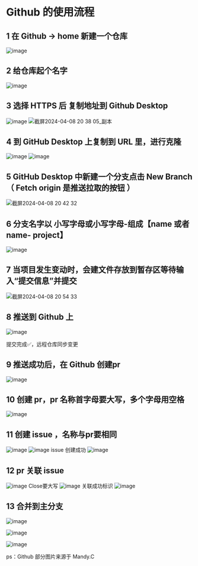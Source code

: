 # Github 的使用流程
## 1 在 Github -> home 新建一个仓库
![image](https://github.com/vlvvh/C-sharp-learn/assets/160467935/c19fb31e-d90c-48fb-9ed5-af4939629ea3)

## 2 给仓库起个名字
![image](https://github.com/vlvvh/C-sharp-learn/assets/160467935/039a0fc6-b140-4a83-b2d1-abe66a14bc67)


## 3 选择 HTTPS 后 复制地址到 Github Desktop
![image](https://github.com/vlvvh/C-sharp-learn/assets/160467935/0f7eff5f-0871-4acb-9360-e027f89c1a68)
![截屏2024-04-08 20 38 05_副本](https://github.com/vlvvh/C-sharp-learn/assets/160467935/78c7090f-e3de-4b3d-99dc-296295a5d2b1)

## 4 到 GitHub Desktop 上复制到 URL 里，进行克隆
![image](https://github.com/vlvvh/C-sharp-learn/assets/160467935/66640c9b-0d79-4c33-a2ee-43aa72faf654)
![image](https://github.com/vlvvh/C-sharp-learn/assets/160467935/3aeab7db-6c07-4126-86b6-aa7b7e5cbdd5)

## 5 GitHub Desktop 中新建一个分支点击 New Branch（ Fetch origin 是推送拉取的按钮 ）
![截屏2024-04-08 20 42 32](https://github.com/vlvvh/C-sharp-learn/assets/160467935/33593c55-3f0b-4450-bb6b-05efe3fd2a53)

## 6 分支名字以 小写字母或小写字母-组成【name 或者 name- project】
![image](https://github.com/vlvvh/C-sharp-learn/assets/160467935/6e0fbb44-8fd8-4c08-9b82-2b976d1ad14f)

## 7 当项目发生变动时，会建文件存放到暂存区等待输入“提交信息”并提交
![截屏2024-04-08 20 54 33](https://github.com/vlvvh/C-sharp-learn/assets/160467935/cd460671-d932-43dc-8cb8-e52cd5bf7d43)

## 8 推送到 Github 上
![image](https://github.com/vlvvh/C-sharp-learn/assets/160467935/7f2670d6-6251-4645-84f5-7495af973dfa)

提交完成✅，远程仓库同步变更

## 9 推送成功后，在 Github 创建pr
![image](https://github.com/vlvvh/C-sharp-learn/assets/160467935/1e6bd453-755d-4c37-802f-04cecc2e8146)

## 10 创建 pr，pr 名称首字母要大写，多个字母用空格
![image](https://github.com/vlvvh/C-sharp-learn/assets/160467935/2bbfe472-feee-442d-96d1-f2791013c53f)

## 11 创建 issue ，名称与pr要相同
![image](https://github.com/vlvvh/C-sharp-learn/assets/160467935/df8c614d-7b46-4333-801c-086020dcf329)
![image](https://github.com/vlvvh/C-sharp-learn/assets/160467935/8262fb78-70e6-415b-874f-6233224310ac)
issue 创建成功
![image](https://github.com/vlvvh/C-sharp-learn/assets/160467935/d25a5eb0-926d-4ef2-a3c6-10a3ba72346c)

## 12 pr 关联 issue
![image](https://github.com/vlvvh/C-sharp-learn/assets/160467935/455bdf6f-914b-42db-8ad4-4b2f60edacbf)
Close要大写
![image](https://github.com/vlvvh/C-sharp-learn/assets/160467935/8b93576a-ac19-477a-b5d7-a32c33a0581c)
关联成功标识
![image](https://github.com/vlvvh/C-sharp-learn/assets/160467935/c3ee970a-318a-4438-a4bf-84ddf7341034)

## 13 合并到主分支
![image](https://github.com/vlvvh/C-sharp-learn/assets/160467935/92daee56-6b6c-4c62-b661-f25dedf47c9c)

![image](https://github.com/vlvvh/C-sharp-learn/assets/160467935/ae7d6f65-9319-44d0-809b-576286c2a35b)

![image](https://github.com/vlvvh/C-sharp-learn/assets/160467935/676fd37c-62fa-4b29-9399-41ada32e26b2)

ps：Github 部分图片来源于 Mandy.C



